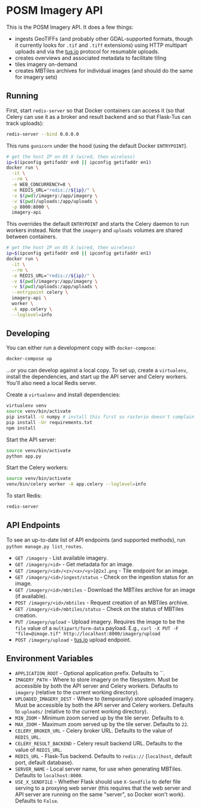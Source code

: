 # POSM Imagery API

This is the POSM Imagery API. It does a few things:

* ingests GeoTIFFs (and probably other GDAL-supported formats, though it currently looks for `.tif`
  and `.tiff` extensions) using HTTP multipart uploads and via the [tus.io](http://tus.io/) protocol
  for resumable uploads.
* creates overviews and associated metadata to facilitate tiling
* tiles imagery on-demand
* creates MBTiles archives for individual images (and should do the same for imagery sets)

## Running

First, start `redis-server` so that Docker containers can access it (so that Celery can use it as a
broker and result backend and so that Flask-Tus can track uploads):

```bash
redis-server --bind 0.0.0.0
```

This runs `gunicorn` under the hood (using the default Docker `ENTRYPOINT`).

```bash
# get the host IP on OS X (wired, then wireless)
ip=$(ipconfig getifaddr en0 || ipconfig getifaddr en1)
docker run \
  -it \
  --rm \
  -e WEB_CONCURRENCY=8 \
  -e REDIS_URL="redis://${ip}/" \
  -v $(pwd)/imagery:/app/imagery \
  -v $(pwd)/uploads:/app/uploads \
  -p 8000:8000 \
  imagery-api
```

This overrides the default `ENTRYPOINT` and starts the Celery daemon to run workers instead. Note
that the `imagery` and `uploads` volumes are shared between containers.

```bash
# get the host IP on OS X (wired, then wireless)
ip=$(ipconfig getifaddr en0 || ipconfig getifaddr en1)
docker run \
  -it \
  --rm \
  -e REDIS_URL="redis://${ip}/" \
  -v $(pwd)/imagery:/app/imagery \
  -v $(pwd)/uploads:/app/uploads \
  --entrypoint celery \
  imagery-api \
  worker \
  -A app.celery \
  --loglevel=info
```

## Developing

You can either run a development copy with `docker-compose`:

```bash
docker-compose up
```

...or you can develop against a local copy. To set up, create a `virtualenv`, install the
dependencies, and start up the API server and Celery workers. You'll also need a local Redis server.

Create a `virtualenv` and install dependencies:

```bash
virtualenv venv
source venv/bin/activate
pip install -U numpy # install this first so rasterio doesn't complain
pip install -Ur requirements.txt
npm install
```

Start the API server:

```bash
source venv/bin/activate
python app.py
```

Start the Celery workers:

```bash
source venv/bin/activate
venv/bin/celery worker -A app.celery --loglevel=info
```

To start Redis:

```bash
redis-server
```

## API Endpoints

To see an up-to-date list of API endpoints (and supported methods), run `python manage.py
list_routes`.

* `GET /imagery` - List available imagery.
* `GET /imagery/<id>` - Get metadata for an image.
* `GET /imagery/<id>/<z>/<x>/<y>[@2x].png` - Tile endpoint for an image.
* `GET /imagery/<id>/ingest/status` - Check on the ingestion status for an image.
* `GET /imagery/<id>/mbtiles` - Download the MBTiles archive for an image (if available).
* `POST /imagery/<id>/mbtiles` - Request creation of an MBTiles archive.
* `GET /imagery/<id>/mbtiles/status` - Check on the status of MBTiles creation.
* `PUT /imagery/upload` - Upload imagery. Requires the image to be the `file` value of a
  `multipart/form-data` payload. E.g., `curl -X PUT -F "file=@image.tif"
  http://localhost:8000/imagery/upload`
* `POST /imagery/upload` - [tus.io](https://tus.io/) upload endpoint.

## Environment Variables

* `APPLICATION_ROOT` - Optional application prefix. Defaults to ``.
* `IMAGERY_PATH` - Where to store imagery on the filesystem. Must be accessible by both the API
  server and Celery workers. Defaults to `imagery` (relative to the current working directory).
* `UPLOADED_IMAGERY_DEST` - Where to (temporarily) store uploaded imagery. Must be accessible by
  both the API server and Celery workers. Defaults to `uploads/` (relative to the current working
  directory).
* `MIN_ZOOM` - Minimum zoom served up by the tile server. Defaults to `0`.
* `MAX_ZOOM` - Maximum zoom served up by the tile server. Defaults to `22`.
* `CELERY_BROKER_URL` - Celery broker URL. Defaults to the value of `REDIS_URL`.
* `CELERY_RESULT_BACKEND` - Celery result backend URL. Defaults to the value of `REDIS_URL`.
* `REDIS_URL` - Flask-Tus backend. Defaults to `redis://` (`localhost`, default port, default
  database).
* `SERVER_NAME` - Local server name, for use when generating MBTiles. Defaults to `localhost:8000`.
* `USE_X_SENDFILE` - Whether Flask should use `X-Sendfile` to defer file serving to a proxying web
  server (this requires that the web server and API server are running on the same "server", so
  Docker won't work). Defaults to `False`.
